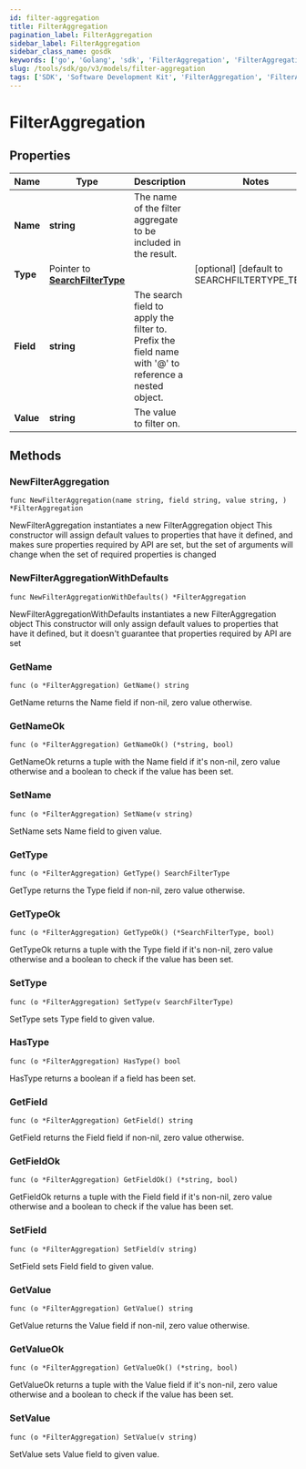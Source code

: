 ```yaml
---
id: filter-aggregation
title: FilterAggregation
pagination_label: FilterAggregation
sidebar_label: FilterAggregation
sidebar_class_name: gosdk
keywords: ['go', 'Golang', 'sdk', 'FilterAggregation', 'FilterAggregation'] 
slug: /tools/sdk/go/v3/models/filter-aggregation
tags: ['SDK', 'Software Development Kit', 'FilterAggregation', 'FilterAggregation']
---
```


# FilterAggregation

## Properties

Name | Type | Description | Notes
------------ | ------------- | ------------- | -------------
**Name** | **string** | The name of the filter aggregate to be included in the result. | 
**Type** | Pointer to [**SearchFilterType**](search-filter-type) |  | [optional] [default to SEARCHFILTERTYPE_TERM]
**Field** | **string** | The search field to apply the filter to.  Prefix the field name with '@' to reference a nested object.  | 
**Value** | **string** | The value to filter on. | 

## Methods

### NewFilterAggregation

`func NewFilterAggregation(name string, field string, value string, ) *FilterAggregation`

NewFilterAggregation instantiates a new FilterAggregation object
This constructor will assign default values to properties that have it defined,
and makes sure properties required by API are set, but the set of arguments
will change when the set of required properties is changed

### NewFilterAggregationWithDefaults

`func NewFilterAggregationWithDefaults() *FilterAggregation`

NewFilterAggregationWithDefaults instantiates a new FilterAggregation object
This constructor will only assign default values to properties that have it defined,
but it doesn't guarantee that properties required by API are set

### GetName

`func (o *FilterAggregation) GetName() string`

GetName returns the Name field if non-nil, zero value otherwise.

### GetNameOk

`func (o *FilterAggregation) GetNameOk() (*string, bool)`

GetNameOk returns a tuple with the Name field if it's non-nil, zero value otherwise
and a boolean to check if the value has been set.

### SetName

`func (o *FilterAggregation) SetName(v string)`

SetName sets Name field to given value.


### GetType

`func (o *FilterAggregation) GetType() SearchFilterType`

GetType returns the Type field if non-nil, zero value otherwise.

### GetTypeOk

`func (o *FilterAggregation) GetTypeOk() (*SearchFilterType, bool)`

GetTypeOk returns a tuple with the Type field if it's non-nil, zero value otherwise
and a boolean to check if the value has been set.

### SetType

`func (o *FilterAggregation) SetType(v SearchFilterType)`

SetType sets Type field to given value.

### HasType

`func (o *FilterAggregation) HasType() bool`

HasType returns a boolean if a field has been set.

### GetField

`func (o *FilterAggregation) GetField() string`

GetField returns the Field field if non-nil, zero value otherwise.

### GetFieldOk

`func (o *FilterAggregation) GetFieldOk() (*string, bool)`

GetFieldOk returns a tuple with the Field field if it's non-nil, zero value otherwise
and a boolean to check if the value has been set.

### SetField

`func (o *FilterAggregation) SetField(v string)`

SetField sets Field field to given value.


### GetValue

`func (o *FilterAggregation) GetValue() string`

GetValue returns the Value field if non-nil, zero value otherwise.

### GetValueOk

`func (o *FilterAggregation) GetValueOk() (*string, bool)`

GetValueOk returns a tuple with the Value field if it's non-nil, zero value otherwise
and a boolean to check if the value has been set.

### SetValue

`func (o *FilterAggregation) SetValue(v string)`

SetValue sets Value field to given value.



